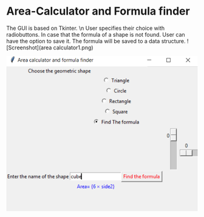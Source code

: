 # Area-Calculator and Formula finder

The GUI is based on Tkinter. \n
User specifies their choice with radiobuttons.
In case that the formula of a shape is not found. User can have the option to save it.
The formula will be saved to a data structure.
![Screenshot](area calculator1.png)





![alt text](https://github.com/Ahmed-Gebril/Area-Calculator/blob/master/area%20calculator%202.PNG)
